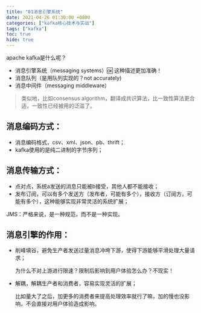 ```yaml
---
title: "01消息引擎系统"
date: 2021-04-26 01:30:00 +0800
categories: ["kafka核心技术与实战"]
tags: ["kafka"]
toc: true
hide: true
---
```


apache kafka是什么呢？

- 消息引擎系统（messaging systems）:ok: 这种描述更加准确！
- 消息队列（是用队列实现的？not accurately) 
- 消息中间件（messaging middleware）



> 类似地，比如consensus algorithm，翻译成共识算法，比一致性算法更合适，一致性已经被用的泛滥了。



## 消息编码方式：

- 消息编码格式，csv、xml、json、pb、thrift；
- kafka使用的是纯二进制的字节序列；



## 消息传输方式：

- 点对点，系统a发送的消息只能被b接受，其他人都不能接收；
- 发布订阅，可以有多个发送方（发布者，可能有多个），接收方（订阅方，可能有多个），这种能够实现非常灵活的系统扩展；



JMS：严格来说，是一种规范，而不是一种实现。



## 消息引擎的作用：

- 削峰填谷，避免生产者发送过量消息冲垮下游，使得下游能够平滑处理大量请求；

  为什么不对上游进行限速？限制后影响到用户体验怎么办？不现实！

- 解耦，解耦生产者和消费者，容易实现灵活的扩展；

  比如量大了之后，加更多的消费者来提高处理效率就行了嘛，加的慢也没影响，不会直接对用户体验造成影响。

